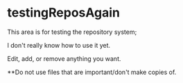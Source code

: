 # testingReposAgain

This area is for testing the repository system;

I don't really know how to use it yet. 

Edit, add, or remove anything you want.

**Do not use files that are important/don't make copies of.
